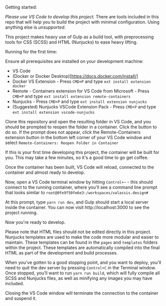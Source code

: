 Getting started:

*Please use VS Code to develop this project.* There are tools included in this repo that will help you to build the project with minimal configuration. Using anything else is _*unsupported*_.

This project makes heavy use of Gulp as a build tool, with preprocessing tools for CSS (SCSS) and HTML (Nunjucks) to ease heavy lifting.

Running for the first time:

Ensure all prerequisites are installed on your development machine:
* VS Code
* (Docker or Docker Desktop)[https://docs.docker.com/install/]
* Docker VS Extension - Press `CMD+P` and type `ext install extension docker`
* Remote - Containers extension for VS Code from Microsoft - Press `CMD+P` and type `ext install extension remote-containers`
* Nunjucks - Press `CMD+P` and type `ext install extension nunjucks`
* (Suggested) Nunjucks VSCode Extension Pack - Press `CMD+P` and type `ext install extension vscode-nunjucks`

Clone this repository and open the resulting folder in VS Code, and you should be prompted to reopen the folder in a container. Click the button to do so. If the prompt does not appear, click the Remote-Containers extension button in the bottom left corner of your VS Code window and select `Remote-Containers: Reopen Folder in Container`

If this is your first time developing this project, the container will be built for you. This may take a few minutes, so it's a good time to go get coffee.

Once the container has been built, VS Code will reload, connected to the container and almost ready to develop.

Now, open a VS Code terminal window by hitting `Control+~` - this should connect to the running container, where you'll see a command line prompt that looks similar to ```root@0fe9f50fe6e3:/workspaces/valassis.design#```

At this prompt, type `yarn run dev`, and Gulp should start a local server inside the container. You can now visit http://localhost:3000 to see the project running.

Now you're ready to develop.

Please note that HTML files should not be edited directly in this project. Nunjucks templates are used to make the code more modular and easier to maintain. These templates can be found in the `pages` and `templates` folders within the project. These templates are automatically compiled into the final HTML as part of the development and build processes.

When you've gotten to a good stopping point, and you want to deploy, you'll need to quit the dev server by pressing `Control+C` in the Terminal window. Once stopped, you'll want to run `yarn run build`, which will fully compile all SCSS and Nunjucks files, as well as minifying any images you may have included.

Closing the VS Code window will terminate the connection to the container and suspend it.

